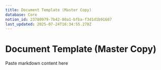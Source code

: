 ```yaml
---
title: Document Template (Master Copy)
database: Core
notion_id: 23780979-7b42-80a1-bfba-f3d1d1b91607
last_updated: 2025-07-24T16:34:55.278Z
---
```


# Document Template (Master Copy)


Paste markdown content here

